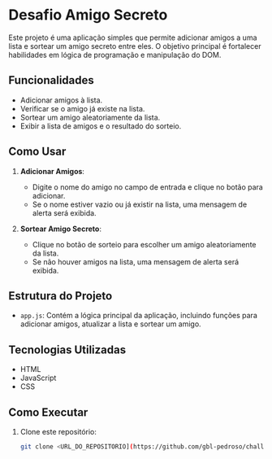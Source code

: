 # Desafio Amigo Secreto

Este projeto é uma aplicação simples que permite adicionar amigos a uma lista e sortear um amigo secreto entre eles. O objetivo principal é fortalecer habilidades em lógica de programação e manipulação do DOM.

## Funcionalidades

- Adicionar amigos à lista.
- Verificar se o amigo já existe na lista.
- Sortear um amigo aleatoriamente da lista.
- Exibir a lista de amigos e o resultado do sorteio.

## Como Usar

1. **Adicionar Amigos**:
   - Digite o nome do amigo no campo de entrada e clique no botão para adicionar.
   - Se o nome estiver vazio ou já existir na lista, uma mensagem de alerta será exibida.

2. **Sortear Amigo Secreto**:
   - Clique no botão de sorteio para escolher um amigo aleatoriamente da lista.
   - Se não houver amigos na lista, uma mensagem de alerta será exibida.

## Estrutura do Projeto

- `app.js`: Contém a lógica principal da aplicação, incluindo funções para adicionar amigos, atualizar a lista e sortear um amigo.

## Tecnologias Utilizadas

- HTML
- JavaScript
- CSS

## Como Executar

1. Clone este repositório:
   ```bash
   git clone <URL_DO_REPOSITORIO](https://github.com/gbl-pedroso/challenge-amigo-secreto_pt-main.git>
